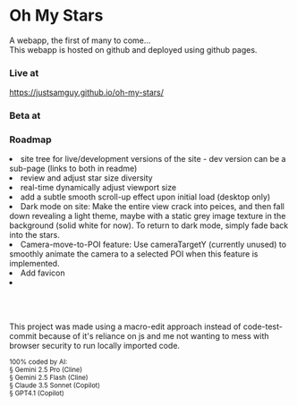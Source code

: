# Oh My Stars
<p> A webapp, the first of many to come... 
<br> This webapp is hosted on github and deployed using github pages.
</p>


### Live at
<a href="https://justsamguy.github.io/oh-my-stars/" target="_blank">https://justsamguy.github.io/oh-my-stars/</a>

### Beta at
<a href="#" target="_blank"></a>

### Roadmap
<li> site tree for live/development versions of the site - dev version can be a sub-page (links to both in readme)
<li> review and adjust star size diversity
<li> real-time dynamically adjust viewport size
<li> add a subtle smooth scroll-up effect upon initial load (desktop only)
<li> Dark mode on site: Make the entire view crack into peices, and then fall down revealing a light theme, maybe with a static grey image texture in the background (solid white for now). To return to dark mode, simply fade back into the stars.
<li> Camera-move-to-POI feature: Use cameraTargetY (currently unused) to smoothly animate the camera to a selected POI when this feature is implemented.
<li> Add favicon 
<li> 

<br><br> 
<p> This project was made using a macro-edit approach instead of code-test-commit because of it's reliance on js and me not wanting to mess with browser security to run locally imported code. </p>
<sub>100% coded by AI:
<br> § Gemini 2.5 Pro (Cline)
<br> § Gemini 2.5 Flash (Cline)
<br> § Claude 3.5 Sonnet (Copilot)
<br> § GPT4.1 (Copilot)
</sub>
<!-- ## Last Update Reference <a href="https://github.com/justsamguy/oh-my-stars/blob/main/Changes.md">Changes.md</a> for feature updates. -->
